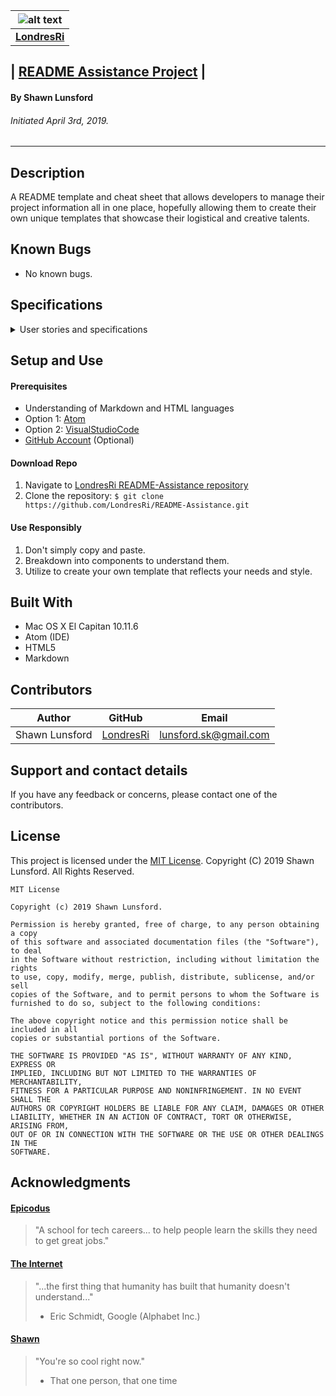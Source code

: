 | ![alt text](https://avatars1.githubusercontent.com/u/46427680?s=100&v=4 "GitHub avatar for author LondresRi") |
|:-----:|
| [**LondresRi**](https://github.com/LondresRi) |

## | <u>**README Assistance Project**</u> |

#### By Shawn Lunsford
###### Initiated April 3rd, 2019.

----------

## Description
A README template and cheat sheet that allows developers to manage their project information all in one place, hopefully allowing them to create their own unique templates that showcase their logistical and creative talents.

## Known Bugs

* No known bugs.

## Specifications

<details>
<summary>User stories and specifications</summary>
<table>
  <tr>
    <th> Scenario 01 </th><th></th>
  </tr>
  <tr>
    <td> Behavior </td>
    <td>As a future employer, I want to be able to review quality projects, first by reading the README.</td>
  </tr>
  <tr>
    <td> Input </td>
    <td>Well-structured README</td>
  </tr>
  <tr>
    <td> Output </td>
    <td>Employment Opportunity</td>
  </tr>
  <tr>
    <td> Notes </td>
    <td>READMEs don't guarantee job offers, but they certainly don't hurt.</td>
  </tr>
  <tr>
    <td> Completion </td>
    <td>True</td>
  </tr>
</table>

<table>
  <tr>
    <th> Scenario 02 </th><th></th>
  </tr>
  <tr>
    <td> Behavior </td>
    <td>As a developer, I want to be able understand a project before I decide if I want to clone it.</td>
  </tr>
  <tr>
    <td> Input </td>
    <td>Clear README instructions</td>
  </tr>
  <tr>
    <td> Output </td>
    <td>Supporting the technical community</td>
  </tr>
  <tr>
    <td> Notes </td>
    <td>READMEs are important for yourself as a developer, but also for other developers in our highly connected community.</td>
  </tr>
  <tr>
    <td> Completion </td>
    <td>True</td>
  </tr>
</table>
</details>

## Setup and Use

#### Prerequisites
* Understanding of Markdown and HTML languages
* Option 1: [Atom](https://nodejs.org/en/)
* Option 2: [VisualStudioCode](https://www.npmjs.com/)
* [GitHub Account](https://github.com) (Optional)

#### Download Repo
1. Navigate to [LondresRi README-Assistance repository](https://github.com/LondresRi/README-Assistance)
2. Clone the repository: 
`$ git clone https://github.com/LondresRi/README-Assistance.git`

#### Use Responsibly
1. Don't simply copy and paste.
2. Breakdown into components to understand them.
3. Utilize to create your own template that reflects your needs and style.

## Built With

* Mac OS X El Capitan 10.11.6
* Atom (IDE)
* HTML5
* Markdown

## Contributors

| Author | GitHub | Email |
|--------|:------:|:-----:|
| Shawn Lunsford | [LondresRi](https://github.com/LondresRi) |  [lunsford.sk@gmail.com](mailto:lunsford.sk@gmail.com) |

## Support and contact details

If you have any feedback or concerns, please contact one of the contributors.

## License

This project is licensed under the [MIT License](https://opensource.org/licenses/MIT). Copyright (C) 2019 Shawn Lunsford. All Rights Reserved.
```
MIT License

Copyright (c) 2019 Shawn Lunsford.

Permission is hereby granted, free of charge, to any person obtaining a copy
of this software and associated documentation files (the "Software"), to deal
in the Software without restriction, including without limitation the rights
to use, copy, modify, merge, publish, distribute, sublicense, and/or sell
copies of the Software, and to permit persons to whom the Software is
furnished to do so, subject to the following conditions:

The above copyright notice and this permission notice shall be included in all
copies or substantial portions of the Software.

THE SOFTWARE IS PROVIDED "AS IS", WITHOUT WARRANTY OF ANY KIND, EXPRESS OR
IMPLIED, INCLUDING BUT NOT LIMITED TO THE WARRANTIES OF MERCHANTABILITY,
FITNESS FOR A PARTICULAR PURPOSE AND NONINFRINGEMENT. IN NO EVENT SHALL THE
AUTHORS OR COPYRIGHT HOLDERS BE LIABLE FOR ANY CLAIM, DAMAGES OR OTHER
LIABILITY, WHETHER IN AN ACTION OF CONTRACT, TORT OR OTHERWISE, ARISING FROM,
OUT OF OR IN CONNECTION WITH THE SOFTWARE OR THE USE OR OTHER DEALINGS IN THE
SOFTWARE.
```

## Acknowledgments

#### [Epicodus](https://www.epicodus.com/)
>"A school for tech careers... to help people learn the skills they need to get great jobs."

#### [The Internet](https://webfoundation.org/)
> "...the first thing that humanity has built that humanity doesn't understand..."
> - Eric Schmidt, Google (Alphabet Inc.)

#### [Shawn](https://github.com/LondresRi)
> "You're so cool right now."
> - That one person, that one time
